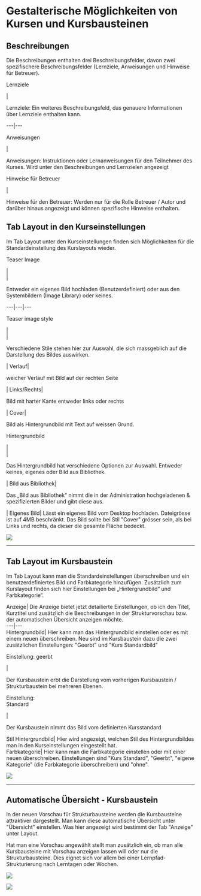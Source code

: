 # Gestalterische Möglichkeiten von Kursen und Kursbausteinen

## Beschreibungen

Die Beschreibungen enthalten drei Beschreibungsfelder, davon zwei
spezifischere Beschreibungsfelder (Lernziele, Anweisungen und Hinweise für
Betreuer).

Lernziele

|

Lernziele: Ein weiteres Beschreibungsfeld, das genauere Informationen über
Lernziele enthalten kann.  
  
---|---  
  
Anweisungen

|

Anweisungen: Instruktionen oder Lernanweisungen für den Teilnehmer des Kurses.
Wird unter den Beschreibungen und Lernzielen angezeigt  
  
Hinweise für Betreuer

|

Hinweise für den Betreuer: Werden nur für die Rolle Betreuer / Autor und
darüber hinaus angezeigt und können spezifische Hinweise enthalten.  
  
## Tab **Layout** in den Kurseinstellungen

Im Tab Layout unter den Kurseinstellungen finden sich Möglichkeiten für die
Standardeinstellung des Kurslayouts wieder.

Teaser Image

|  
|

Entweder ein eigenes Bild hochladen (Benutzerdefiniert) oder aus den
Systembildern (Image Library) oder keines.  
  
---|---|---  
  
Teaser image style

|  
|

Verschiedene Stile stehen hier zur Auswahl, die sich massgeblich auf die
Darstellung des Bildes auswirken.  
  
  

| Verlauf|

weicher Verlauf mit Bild auf der rechten Seite  
  
  

| Links/Rechts|

Bild mit harter Kante entweder links oder rechts  
  
  

| Cover|

Bild als Hintergrundbild mit Text auf weissen Grund.  
  
Hintergrundbild

|  
|

Das Hintergrundbild hat verschiedene Optionen zur Auswahl. Entweder keines,
eigenes oder Bild aus Bibliothek.  
  
  

| Bild aus Bibliothek|

Das „Bild aus Bibliothek“ nimmt die in der Administration hochgeladenen &
spezifizierten Bilder und gibt diese aus.  
  
  
| Eigenes Bild| Lässt ein eigenes Bild vom Desktop hochladen. Dateigrösse ist
auf 4MB beschränkt. Das Bild sollte bei Stil "Cover" grösser sein, als bei
Links und rechts, da dieser die gesamte Fläche bedeckt.  
  
![](../download/attachments/108593163/Dokumentation_de.png)

* * *

## Tab **Layout** im Kursbaustein

Im Tab Layout kann man die Standardeinstellungen überschreiben und ein
benutzerdefiniertes Bild und Farbkategorie hinzufügen. Zusätzlich zum
Kurslayout finden sich hier Einstellungen bei „Hintergrundbild“ und
Farbkategorie“.

  

Anzeige| Die Anzeige bietet jetzt detailierte Einstellungen, ob ich den Titel,
Kurztitel und zusätzlich die Beschreibungen in der Strukturvorschau bzw. der
automatischen Übersicht anzeigen möchte.  
---|---  
Hintergrundbild| Hier kann man das Hintergrundbild einstellen oder es mit
einem neuen überschreiben. Neu sind im Kursbaustein dazu die zwei zusätzlichen
Einstellungen: "Geerbt" und "Kurs Standardbild"  
  
Einstellung: geerbt

|

Der Kursbaustein erbt die Darstellung vom vorherigen Kursbaustein /
Strukturbaustein bei mehreren Ebenen.  
  
Einstellung:  
Standard

|

Der Kursbaustein nimmt das Bild vom definierten Kursstandard  
  
Stil Hintergrundbild| Hier wird angezeigt, welchen Stil des Hintergrundbildes
man in den Kurseinstellungen eingestellt hat.  
Farbkategorie| Hier kann man die Farbkategorie einstellen oder mit einer neuen
überschreiben.  Einstellungen sind "Kurs Standard", "Geerbt", "eigene
Kategorie" (die Farbkategorie überschreiben) und "ohne".  
  
![](../download/attachments/108593163/image2021-8-19_11-6-52.png)

* * *

## Automatische Übersicht - Kursbaustein

In der neuen Vorschau für Strukturbausteine werden die Kursbausteine
attraktiver dargestellt. Man kann diese automatische Übersicht unter
"Übersicht" einstellen. Was hier angezeigt wird bestimmt der Tab "Anzeige"
unter Layout.

Hat man eine Vorschau angewählt stellt man zusätzlich ein, ob man alle
Kursbausteine mit Vorschau anzeigen lassen will oder nur die
Strukturbausteine. Dies eignet sich vor allem bei einer Lernpfad-
Strukturierung nach Lerntagen oder Wochen.

![](../download/attachments/108593163/image2021-8-20_7-44-8.png)

![](../download/attachments/108593163/image2021-8-19_15-10-11.png)

